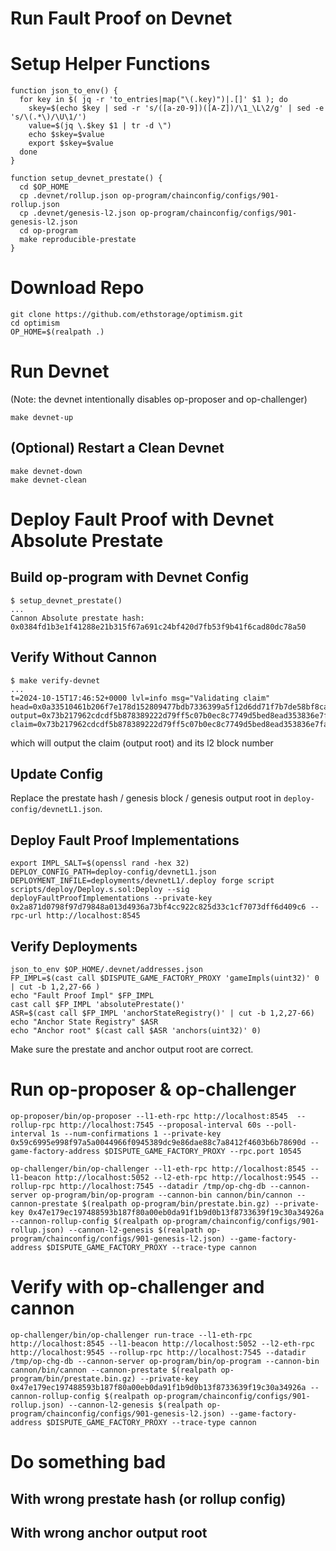 Run Fault Proof on Devnet
=========================

# Setup Helper Functions
```
function json_to_env() {
  for key in $( jq -r 'to_entries|map("\(.key)")|.[]' $1 ); do
    skey=$(echo $key | sed -r 's/([a-z0-9])([A-Z])/\1_\L\2/g' | sed -e 's/\(.*\)/\U\1/')
    value=$(jq \.$key $1 | tr -d \")
    echo $skey=$value
    export $skey=$value
  done
}

function setup_devnet_prestate() {
  cd $OP_HOME
  cp .devnet/rollup.json op-program/chainconfig/configs/901-rollup.json
  cp .devnet/genesis-l2.json op-program/chainconfig/configs/901-genesis-l2.json
  cd op-program
  make reproducible-prestate
}
```

# Download Repo

```
git clone https://github.com/ethstorage/optimism.git
cd optimism
OP_HOME=$(realpath .)
```

# Run Devnet
(Note: the devnet intentionally disables op-proposer and op-challenger)

```make devnet-up```

## (Optional) Restart a Clean Devnet

```
make devnet-down
make devnet-clean
```

# Deploy Fault Proof with Devnet Absolute Prestate

## Build op-program with Devnet Config

```
$ setup_devnet_prestate()
...
Cannon Absolute prestate hash:
0x0384fd1b3e1f41288e21b315f67a691c24bf420d7fb53f9b41f6cad80dc78a50
```

## Verify Without Cannon
```
$ make verify-devnet
...
t=2024-10-15T17:46:52+0000 lvl=info msg="Validating claim" head=0x0a33510461b206f7e178d152809477bdb7336399a5f12d6dd71f7b7de58bf8ca:397 output=0x73b217962cdcdf5b878389222d79ff5c07b0ec8c7749d5bed8ead353836e7faa claim=0x73b217962cdcdf5b878389222d79ff5c07b0ec8c7749d5bed8ead353836e7faa
```
which will output the claim (output root) and its l2 block number

## Update Config

Replace the prestate hash / genesis block / genesis output root in `deploy-config/devnetL1.json`.

## Deploy Fault Proof Implementations

```
export IMPL_SALT=$(openssl rand -hex 32)
DEPLOY_CONFIG_PATH=deploy-config/devnetL1.json DEPLOYMENT_INFILE=deployments/devnetL1/.deploy forge script scripts/deploy/Deploy.s.sol:Deploy --sig deployFaultProofImplementations --private-key 0x2a871d0798f97d79848a013d4936a73bf4cc922c825d33c1cf7073dff6d409c6 --rpc-url http://localhost:8545
```

## Verify Deployments
```
json_to_env $OP_HOME/.devnet/addresses.json
FP_IMPL=$(cast call $DISPUTE_GAME_FACTORY_PROXY 'gameImpls(uint32)' 0 | cut -b 1,2,27-66 )
echo "Fault Proof Impl" $FP_IMPL
cast call $FP_IMPL 'absolutePrestate()'
ASR=$(cast call $FP_IMPL 'anchorStateRegistry()' | cut -b 1,2,27-66)
echo "Anchor State Registry" $ASR
echo "Anchor root" $(cast call $ASR 'anchors(uint32)' 0)
```

Make sure the prestate and anchor output root are correct.

# Run op-proposer & op-challenger

```
op-proposer/bin/op-proposer --l1-eth-rpc http://localhost:8545  --rollup-rpc http://localhost:7545 --proposal-interval 60s --poll-interval 1s --num-confirmations 1 --private-key 0x59c6995e998f97a5a0044966f0945389dc9e86dae88c7a8412f4603b6b78690d --game-factory-address $DISPUTE_GAME_FACTORY_PROXY --rpc.port 10545

op-challenger/bin/op-challenger --l1-eth-rpc http://localhost:8545 --l1-beacon http://localhost:5052 --l2-eth-rpc http://localhost:9545 --rollup-rpc http://localhost:7545 --datadir /tmp/op-chg-db --cannon-server op-program/bin/op-program --cannon-bin cannon/bin/cannon --cannon-prestate $(realpath op-program/bin/prestate.bin.gz) --private-key 0x47e179ec197488593b187f80a00eb0da91f1b9d0b13f8733639f19c30a34926a --cannon-rollup-config $(realpath op-program/chainconfig/configs/901-rollup.json) --cannon-l2-genesis $(realpath op-program/chainconfig/configs/901-genesis-l2.json) --game-factory-address $DISPUTE_GAME_FACTORY_PROXY --trace-type cannon
```

# Verify with op-challenger and cannon
```
op-challenger/bin/op-challenger run-trace --l1-eth-rpc http://localhost:8545 --l1-beacon http://localhost:5052 --l2-eth-rpc http://localhost:9545 --rollup-rpc http://localhost:7545 --datadir /tmp/op-chg-db --cannon-server op-program/bin/op-program --cannon-bin cannon/bin/cannon --cannon-prestate $(realpath op-program/bin/prestate.bin.gz) --private-key 0x47e179ec197488593b187f80a00eb0da91f1b9d0b13f8733639f19c30a34926a --cannon-rollup-config $(realpath op-program/chainconfig/configs/901-rollup.json) --cannon-l2-genesis $(realpath op-program/chainconfig/configs/901-genesis-l2.json) --game-factory-address $DISPUTE_GAME_FACTORY_PROXY --trace-type cannon
```

# Do something bad
## With wrong prestate hash (or rollup config)
## With wrong anchor output root
